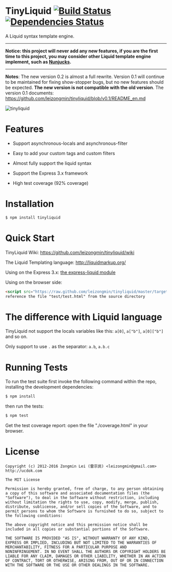 TinyLiquid [![Build Status](https://secure.travis-ci.org/leizongmin/tinyliquid.png?branch=master)](http://travis-ci.org/leizongmin/tinyliquid) [![Dependencies Status](https://david-dm.org/leizongmin/tinyliquid.png)](http://david-dm.org/leizongmin/tinyliquid)
==============

A Liquid syntax template engine.

------

**Notice: this project will never add any new features, if you are the first time to this project,
you may consider other Liquid template engine implement, such as [Nunjucks](https://mozilla.github.io/nunjucks/).**

------

__Notes__: The new version 0.2 is almost a full rewrite. Version 0.1 will continue to be maintained for fixing show-stopper bugs, but no new features should be expected.
**The new version is not compatible with the old version**. The version 0.1 documents: https://github.com/leizongmin/tinyliquid/blob/v0.1/README_en.md

![tinyliquid](https://nodei.co/npm/tinyliquid.png?downloads=true&stars=true)

Features
========

* Support asynchronous-locals and asynchronous-filter

* Easy to add your custom tags and custom filters

* Almost fully support the liquid syntax

* Support the Express 3.x framework

* High test coverage (92% coverage)


Installation
============

```bash
$ npm install tinyliquid
```


Quick Start
===========

TinyLiquid Wiki: https://github.com/leizongmin/tinyliquid/wiki

The Liquid Templating language: http://liquidmarkup.org/

Using on the Express 3.x: [the express-liquid module](https://github.com/leizongmin/express-liquid)

Using on the browser side: 

```HTML
<script src="https://raw.github.com/leizongmin/tinyliquid/master/target/tinyliquid.js"></script>
reference the file "test/test.html" from the source directory
```


The difference with Liquid language
==============

TinyLiquid not support the locals variables like this: `a[0]`, `a["b"]`, `a[0]["b"]` and so on.

Only support to use `.` as the separator: `a.b`, `a.b.c`


Running Tests
=============

To run the test suite first invoke the following command within the repo, installing the development dependencies:

```bash
$ npm install
```

then run the tests:

```bash
$ npm test
```

Get the test coverage report: open the file "./coverage.html" in your browser.


License
=======

```
Copyright (c) 2012-2016 Zongmin Lei (雷宗民) <leizongmin@gmail.com>
http://ucdok.com

The MIT License

Permission is hereby granted, free of charge, to any person obtaining
a copy of this software and associated documentation files (the
"Software"), to deal in the Software without restriction, including
without limitation the rights to use, copy, modify, merge, publish,
distribute, sublicense, and/or sell copies of the Software, and to
permit persons to whom the Software is furnished to do so, subject to
the following conditions:

The above copyright notice and this permission notice shall be
included in all copies or substantial portions of the Software.

THE SOFTWARE IS PROVIDED "AS IS", WITHOUT WARRANTY OF ANY KIND,
EXPRESS OR IMPLIED, INCLUDING BUT NOT LIMITED TO THE WARRANTIES OF
MERCHANTABILITY, FITNESS FOR A PARTICULAR PURPOSE AND
NONINFRINGEMENT. IN NO EVENT SHALL THE AUTHORS OR COPYRIGHT HOLDERS BE
LIABLE FOR ANY CLAIM, DAMAGES OR OTHER LIABILITY, WHETHER IN AN ACTION
OF CONTRACT, TORT OR OTHERWISE, ARISING FROM, OUT OF OR IN CONNECTION
WITH THE SOFTWARE OR THE USE OR OTHER DEALINGS IN THE SOFTWARE.
```
